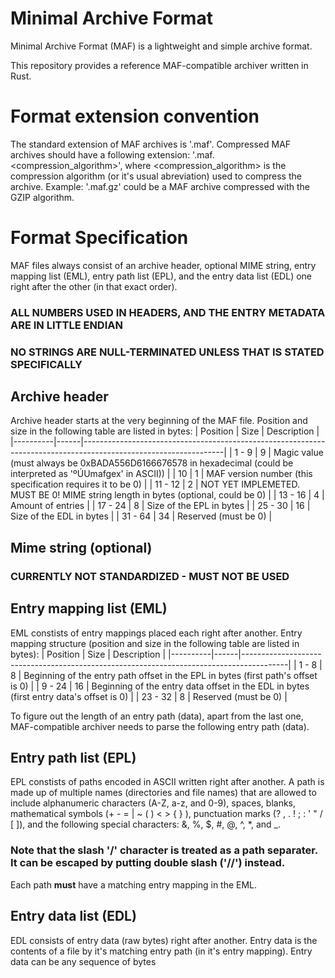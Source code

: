 # Minimal Archive Format
Minimal Archive Format (MAF) is a lightweight and simple archive format.

This repository provides a reference MAF-compatible archiver written in Rust. 

# Format extension convention
The standard extension of MAF archives is '.maf'.
Compressed MAF archives should have a following extension: '.maf.<compression_algorithm>', where <compression_algorithm> is the compression algorithm (or it's usual abreviation) used to compress the archive. Example: '.maf.gz' could be a MAF archive compressed with the GZIP algorithm.

# Format Specification
MAF files always consist of an archive header, optional MIME string, entry mapping list (EML), entry path list (EPL), and the entry data list (EDL) one right after the other (in that exact order).
### ALL NUMBERS USED IN HEADERS, AND THE ENTRY METADATA ARE IN LITTLE ENDIAN
### NO STRINGS ARE NULL-TERMINATED UNLESS THAT IS STATED SPECIFICALLY
## Archive header
Archive header starts at the very beginning of the MAF file.
Position and size in the following table are listed in bytes:
| Position | Size | Description                                                                                                     |
|----------|------|-----------------------------------------------------------------------------------------------------------------|
| 1 - 9    | 9    | Magic value (must always be 0xBADA556D6166676578 in hexadecimal (could be interpreted as 'ºÚUmafgex' in ASCII)) |
| 10       | 1    | MAF version number (this specification requires it to be 0)                                                     |
| 11 - 12  | 2    | NOT YET IMPLEMETED. MUST BE 0! MIME string length in bytes (optional, could be 0)                               |
| 13 - 16  | 4    | Amount of entries                                                                                               |
| 17 - 24  | 8    | Size of the EPL in bytes                                                                                        |
| 25 - 30  | 16   | Size of the EDL in bytes                                                                                        |
| 31 - 64  | 34   | Reserved (must be 0)                                                                                            |
## Mime string (optional)
### CURRENTLY NOT STANDARDIZED - MUST NOT BE USED

## Entry mapping list (EML)
EML constists of entry mappings placed each right after another.
Entry mapping structure (position and size in the following table are listed in bytes):
| Position | Size | Description                                                                             |
|----------|------|-----------------------------------------------------------------------------------------|
| 1 - 8    | 8    | Beginning of the entry path offset in the EPL in bytes (first path's offset is 0)       |
| 9 - 24   | 16   | Beginning of the entry data offset in the EDL in bytes (first entry data's offset is 0) |
| 23 - 32  | 8    | Reserved (must be 0)                                                                    |

To figure out the length of an entry path (data), apart from the last one, MAF-compatible archiver needs to parse the following entry path (data).

## Entry path list (EPL)
EPL constists of paths encoded in ASCII written right after another.
A path is made up of multiple names (directories and file names) that are allowed to include alphanumeric characters (A-Z, a-z, and 0-9), spaces, blanks, mathematical symbols (+ - = | ~ ( ) < > { } \), punctuation marks (? , . ! ; : ' " / [ ]), and the following special characters: &, %, $, #, @, ^, *, and _.
### Note that the slash '/' character is treated as a path separater. It can be escaped by putting double slash ('//') instead.
Each path **must** have a matching entry mapping in the EML.

## Entry data list (EDL)
EDL consists of entry data (raw bytes) right after another.
Entry data is the contents of a file by it's matching entry path (in it's entry mapping).
Entry data can be any sequence of bytes
